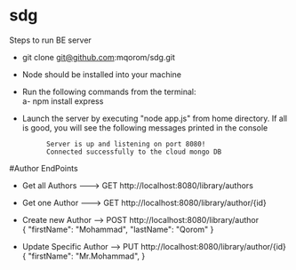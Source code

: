 # sdg

Steps to run BE server
- git clone git@github.com:mqorom/sdg.git
- Node should be installed into your machine
- Run the following commands from the terminal:<br>
    a- npm install express

- Launch the server by executing "node app.js" from home directory. If all is good, you will see the following messages printed in the console

            Server is up and listening on port 8080!
            Connected successfully to the cloud mongo DB
            

            
#Author EndPoints

- Get all Authors ---> GET http://localhost:8080/library/authors
- Get one Author  ---> GET http://localhost:8080/library/author/{id}

- Create new Author --> POST http://localhost:8080/library/author <br>
                        {
                            "firstName": "Mohammad",
                            "lastName": "Qorom"
                        }

- Update Specific Author --> PUT http://localhost:8080/library/author/{id} <br>
                        {
                            "firstName": "Mr.Mohammad",
                        }